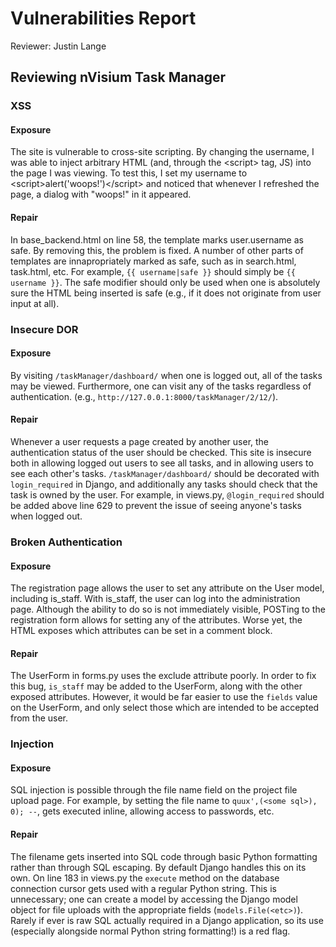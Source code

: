 # Vulnerabilities Report

Reviewer: Justin Lange

## Reviewing nVisium Task Manager

### XSS

#### Exposure
The site is vulnerable to cross-site scripting. By changing the
username, I was able to inject arbitrary HTML (and, through the
&lt;script&gt; tag, JS) into the page I was viewing. To test this, I set my
username to &lt;script&gt;alert('woops!')&lt;/script&gt; and noticed that whenever
I refreshed the page, a dialog with "woops!" in it appeared.

#### Repair
In base_backend.html on line 58, the template marks user.username as
safe. By removing this, the problem is fixed. A number of other parts
of templates are innapropriately marked as safe, such as in
search.html, task.html, etc. For example, `{{ username|safe }}` should
simply be `{{ username }}`. The safe modifier should only be used when
one is absolutely sure the HTML being inserted is safe (e.g., if it
does not originate from user input at all).


### Insecure DOR

#### Exposure
By visiting `/taskManager/dashboard/` when one is logged out, all of the
tasks may be viewed. Furthermore, one can visit any of the tasks
regardless of authentication. (e.g.,
`http://127.0.0.1:8000/taskManager/2/12/`).

#### Repair
Whenever a user requests a page created by another user, the
authentication status of the user should be checked. This site is
insecure both in allowing logged out users to see all tasks, and in
allowing users to see each other's tasks. `/taskManager/dashboard/`
should be decorated with `login_required` in Django, and additionally
any tasks should check that the task is owned by the user. For
example, in views.py, `@login_required` should be added above line 629
to prevent the issue of seeing anyone's tasks when logged out.


### Broken Authentication

#### Exposure
The registration page allows the user to set any attribute on the User
model, including is_staff. With is_staff, the user can log into the
administration page. Although the ability to do so is not immediately
visible, POSTing to the registration form allows for setting any of
the attributes. Worse yet, the HTML exposes which attributes can be
set in a comment block.

#### Repair
The UserForm in forms.py uses the exclude attribute poorly. In order
to fix this bug, `is_staff` may be added to the UserForm, along with
the other exposed attributes. However, it would be far easier to use
the `fields` value on the UserForm, and only select those which are
intended to be accepted from the user.


### Injection

#### Exposure
SQL injection is possible through the file name field on the project
file upload page. For example, by setting the file name to
`quux',(<some sql>), 0); --`, <some sql> gets executed inline,
allowing access to passwords, etc.

#### Repair
The filename gets inserted into SQL code through basic Python
formatting rather than through SQL escaping. By default Django handles
this on its own. On line 183 in views.py the `execute` method on the
database connection cursor gets used with a regular Python
string. This is unnecessary; one can create a model by accessing the
Django model object for file uploads with the appropriate fields
(`models.File(<etc>)`). Rarely if ever is raw SQL actually required in
a Django application, so its use (especially alongside normal Python
string formatting!) is a red flag.

